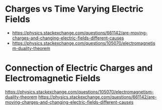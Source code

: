 # Charges vs Time Varying Electric Fields
- https://physics.stackexchange.com/questions/661142/are-moving-charges-and-changing-electric-fields-different-causes
- https://physics.stackexchange.com/questions/105070/electromagnetism-duality-theorem
# Connection of Electric Charges and Electromagnetic Fields

https://physics.stackexchange.com/questions/105070/electromagnetism-duality-theorem
https://physics.stackexchange.com/questions/661142/are-moving-charges-and-changing-electric-fields-different-causes